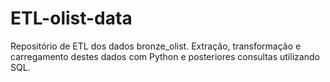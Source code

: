 # ETL-olist-data

Repositório de ETL dos dados bronze_olist. Extração, transformação e carregamento destes dados com Python e posteriores consultas utilizando SQL.
